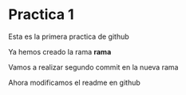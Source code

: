 # Practica 1

Esta es la primera practica de github


Ya hemos creado la rama **rama**


Vamos a realizar segundo commit en la nueva rama


Ahora modificamos el readme en github
